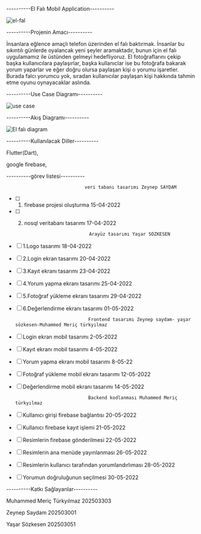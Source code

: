 ----------El Falı Mobil Application----------

![el-fal](https://user-images.githubusercontent.com/63651151/158247276-2e9ec9bf-3e63-43fa-8922-f30bd7a0c754.jpg)



----------Projenin Amacı----------

İnsanlara eğlence amaçlı telefon üzerinden el falı baktırmak. İnsanlar bu sıkıntılı günlerde oyalancak yeni şeyler aramaktadır, bunun için el falı uygulamamız ile üstünden gelmeyi hedefliyoruz. El fotoğraflarını çekip başka kullanıcılara paylaşırlar, başka kullanıclar ise bu fotoğrafa bakarak yorum yaparlar ve eğer doğru olursa paylaşan kişi o yorumu işaretler. Burada falcı yorumcu yok, sıradan kullanıcılar paylaşan kişi hakkında tahmin etme oyunu oynayacaklar aslında.


----------Use Case Diagramı----------


![use case](https://user-images.githubusercontent.com/63651151/160461792-0cbb38a4-a2d0-4ead-b62a-fa58e74cf6dd.png)


----------Akış Diagramı----------


![El falı diagram](https://user-images.githubusercontent.com/63651151/158247338-cfe14c08-93db-41d6-b2de-4141b9025995.png)





----------Kullanılacak Diller----------


Flutter(Dart),

google firebase,


----------görev listesi----------

                                 veri tabanı tasarımı Zeynep SAYDAM                             
- [ ] 1. firebase projesi oluşturma                      15-04-2022
- [ ] 2. nosql veritabanı tasarımı                       17-04-2022

                                 Arayüz tasarımı Yaşar SÖZKESEN                          
- [ ] 1.Logo tasarımı                                    18-04-2022
- [ ] 2.Login ekran tasarımı 	                           20-04-2022
- [ ] 3.Kayıt ekranı tasarımı 	                         23-04-2022
- [ ] 4.Yorum yapma ekranı tasarımı	                     25-04-2022	
- [ ] 5.Fotoğraf yükleme ekranı tasarımı	               29-04-2022
- [ ] 6.Değerlendirme ekranı tasarımı                    01-05-2022


                                 Frontend tasarımı Zeynep saydam- yaşar sözkesen-Muhammed Meriç türkyılmaz
- [ ] Login ekran mobil tasarımı 2-05-2022
- [ ] Kayıt ekranı mobil tasarımı 4-05-2022
- [ ] Yorum yapma ekranı mobil tasarımı 8-05-22
- [ ] Fotoğraf yükleme mobil ekranı tasarımı 12-05-2022
- [ ] Değerlendirme mobil ekranı tasarımı	14-05-2022



                                 Backend kodlanması Muhammed Meriç türkyılmaz
- [ ] Kullanıcı girişi firebase bağlantısı 20-05-2022
- [ ] Kullanıcı firebase kayıt işlemi 21-05-2022
- [ ] Resimlerin firebase gönderilmesi 22-05-2022
- [ ] Resimlerin ana menüde yayınlanması 26-05-2022 
- [ ] Resimlerin kullanıcı tarafından yorumlandırlıması 28-05-2022
- [ ] Yorumun doğruluğunun seçilmesi 30-05-2022







----------Katkı Sağlayanlar----------


Muhammed Meriç Türkyılmaz 202503303

Zeynep Saydam 202503001

Yaşar Sözkesen 202503051

